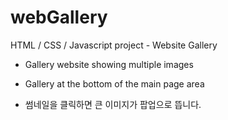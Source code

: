 # webGallery
HTML / CSS / Javascript project - Website Gallery

 - Gallery website showing multiple images
 - Gallery at the bottom of the main page area
   
 - 썸네일을 클릭하면 큰 이미지가 팝업으로 뜹니다.
